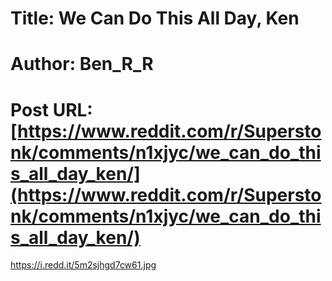 # Title: We Can Do This All Day, Ken
# Author: Ben_R_R
# Post URL: [https://www.reddit.com/r/Superstonk/comments/n1xjyc/we_can_do_this_all_day_ken/](https://www.reddit.com/r/Superstonk/comments/n1xjyc/we_can_do_this_all_day_ken/)


https://i.redd.it/5m2sjhgd7cw61.jpg